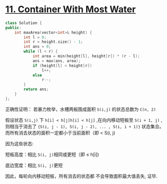 # [11. Container With Most Water](https://leetcode.cn/problems/container-with-most-water/)

```c++
class Solution {
public:
    int maxArea(vector<int>& height) {
        int l = 0;
        int r = height.size() - 1;
        int ans = 0;
        while (l < r) {
            int area = min(height[l], height[r]) * (r - l);
            ans = max(ans, area);
            if (height[l] < height[r])
                l++;
            else 
                r--;
        }
        return ans;
    }
};
```

正确性证明：
若暴力枚举，水槽两板围成面积 `S(i,j)` 的状态总数为 `C(n, 2)`

假设状态 `S(i,j)` 下 `h[i] < h[j]h[i] < h[j]` ,在向内移动短板至 `S(i + 1, j)` , 则相当于消去了 `{S(i, j - 1), S(i, j - 2), ... , S(i, i + 1)}` 状态集合。而所有消去状态的面积一定都小于当前面积（即 < S(i, j)

因为这些状态:

短板高度：相比 `S(i, j)`相同或更短（即 ≤ h[i])

底边宽度：相比 `S(i, j)`更短

因此，每轮向内移动短板，所有消去的状态都 不会导致面积最大值丢失, 证毕.

